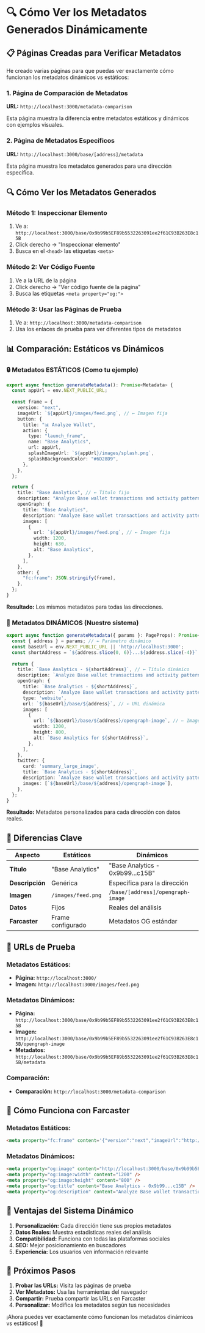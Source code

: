 # 🔍 Cómo Ver los Metadatos Generados Dinámicamente

## 📋 Páginas Creadas para Verificar Metadatos

He creado varias páginas para que puedas ver exactamente cómo funcionan los metadatos dinámicos vs estáticos:

### **1. Página de Comparación de Metadatos**
**URL:** `http://localhost:3000/metadata-comparison`

Esta página muestra la diferencia entre metadatos estáticos y dinámicos con ejemplos visuales.

### **2. Página de Metadatos Específicos**
**URL:** `http://localhost:3000/base/[address]/metadata`

Esta página muestra los metadatos generados para una dirección específica.

## 🔍 **Cómo Ver los Metadatos Generados**

### **Método 1: Inspeccionar Elemento**
1. Ve a: `http://localhost:3000/base/0x9b99b5EF89b5532263091ee2f61C93B263E8c15B`
2. Click derecho → "Inspeccionar elemento"
3. Busca en el `<head>` las etiquetas `<meta>`

### **Método 2: Ver Código Fuente**
1. Ve a la URL de la página
2. Click derecho → "Ver código fuente de la página"
3. Busca las etiquetas `<meta property="og:">`

### **Método 3: Usar las Páginas de Prueba**
1. Ve a: `http://localhost:3000/metadata-comparison`
2. Usa los enlaces de prueba para ver diferentes tipos de metadatos

## 📊 **Comparación: Estáticos vs Dinámicos**

### **🔒 Metadatos ESTÁTICOS (Como tu ejemplo)**
```typescript
export async function generateMetadata(): Promise<Metadata> {
  const appUrl = env.NEXT_PUBLIC_URL;
  
  const frame = {
    version: "next",
    imageUrl: `${appUrl}/images/feed.png`, // ← Imagen fija
    button: {
      title: "📊 Analyze Wallet",
      action: {
        type: "launch_frame",
        name: "Base Analytics",
        url: appUrl,
        splashImageUrl: `${appUrl}/images/splash.png`,
        splashBackgroundColor: "#6D28D9",
      },
    },
  };

  return {
    title: "Base Analytics", // ← Título fijo
    description: "Analyze Base wallet transactions and activity patterns", // ← Descripción fija
    openGraph: {
      title: "Base Analytics",
      description: "Analyze Base wallet transactions and activity patterns",
      images: [
        {
          url: `${appUrl}/images/feed.png`, // ← Imagen fija
          width: 1200,
          height: 630,
          alt: "Base Analytics",
        },
      ],
    },
    other: {
      "fc:frame": JSON.stringify(frame),
    },
  };
}
```

**Resultado:** Los mismos metadatos para todas las direcciones.

### **🔄 Metadatos DINÁMICOS (Nuestro sistema)**
```typescript
export async function generateMetadata({ params }: PageProps): Promise<Metadata> {
  const { address } = params; // ← Parámetro dinámico
  const baseUrl = env.NEXT_PUBLIC_URL || 'http://localhost:3000';
  const shortAddress = `${address.slice(0, 6)}...${address.slice(-4)}`; // ← Dirección corta
  
  return {
    title: `Base Analytics - ${shortAddress}`, // ← Título dinámico
    description: `Analyze Base wallet transactions and activity patterns for ${shortAddress}`, // ← Descripción dinámica
    openGraph: {
      title: `Base Analytics - ${shortAddress}`,
      description: `Analyze Base wallet transactions and activity patterns for ${shortAddress}`,
      type: 'website',
      url: `${baseUrl}/base/${address}`, // ← URL dinámica
      images: [
        {
          url: `${baseUrl}/base/${address}/opengraph-image`, // ← Imagen dinámica
          width: 1200,
          height: 800,
          alt: `Base Analytics for ${shortAddress}`,
        },
      ],
    },
    twitter: {
      card: 'summary_large_image',
      title: `Base Analytics - ${shortAddress}`,
      description: `Analyze Base wallet transactions and activity patterns for ${shortAddress}`,
      images: [`${baseUrl}/base/${address}/opengraph-image`],
    },
  };
}
```

**Resultado:** Metadatos personalizados para cada dirección con datos reales.

## 🎯 **Diferencias Clave**

| Aspecto | Estáticos | Dinámicos |
|---------|-----------|-----------|
| **Título** | "Base Analytics" | "Base Analytics - 0x9b99...c15B" |
| **Descripción** | Genérica | Específica para la dirección |
| **Imagen** | `/images/feed.png` | `/base/[address]/opengraph-image` |
| **Datos** | Fijos | Reales del análisis |
| **Farcaster** | Frame configurado | Metadatos OG estándar |

## 🔗 **URLs de Prueba**

### **Metadatos Estáticos:**
- **Página:** `http://localhost:3000/`
- **Imagen:** `http://localhost:3000/images/feed.png`

### **Metadatos Dinámicos:**
- **Página:** `http://localhost:3000/base/0x9b99b5EF89b5532263091ee2f61C93B263E8c15B`
- **Imagen:** `http://localhost:3000/base/0x9b99b5EF89b5532263091ee2f61C93B263E8c15B/opengraph-image`
- **Metadatos:** `http://localhost:3000/base/0x9b99b5EF89b5532263091ee2f61C93B263E8c15B/metadata`

### **Comparación:**
- **Comparación:** `http://localhost:3000/metadata-comparison`

## 📱 **Cómo Funciona con Farcaster**

### **Metadatos Estáticos:**
```html
<meta property="fc:frame" content='{"version":"next","imageUrl":"http://localhost:3000/images/feed.png","button":{"title":"📊 Analyze Wallet","action":{"type":"launch_frame","name":"Base Analytics","url":"http://localhost:3000","splashImageUrl":"http://localhost:3000/images/splash.png","splashBackgroundColor":"#6D28D9"}}}' />
```

### **Metadatos Dinámicos:**
```html
<meta property="og:image" content="http://localhost:3000/base/0x9b99b5EF89b5532263091ee2f61C93B263E8c15B/opengraph-image" />
<meta property="og:image:width" content="1200" />
<meta property="og:image:height" content="800" />
<meta property="og:title" content="Base Analytics - 0x9b99...c15B" />
<meta property="og:description" content="Analyze Base wallet transactions and activity patterns for 0x9b99...c15B" />
```

## 🚀 **Ventajas del Sistema Dinámico**

1. **Personalización:** Cada dirección tiene sus propios metadatos
2. **Datos Reales:** Muestra estadísticas reales del análisis
3. **Compatibilidad:** Funciona con todas las plataformas sociales
4. **SEO:** Mejor posicionamiento en buscadores
5. **Experiencia:** Los usuarios ven información relevante

## 📝 **Próximos Pasos**

1. **Probar las URLs:** Visita las páginas de prueba
2. **Ver Metadatos:** Usa las herramientas del navegador
3. **Compartir:** Prueba compartir las URLs en Farcaster
4. **Personalizar:** Modifica los metadatos según tus necesidades

¡Ahora puedes ver exactamente cómo funcionan los metadatos dinámicos vs estáticos! 🎉

